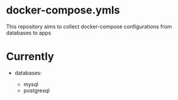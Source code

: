 # docker-compose.ymls

This repository aims to collect docker-compose configurations
from databases to apps

# Currently

- databases:

  - mysql
  - postgresql
